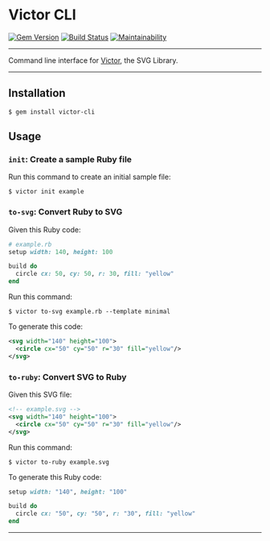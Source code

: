 # Victor CLI

[![Gem Version](https://badge.fury.io/rb/victor-cli.svg)](https://badge.fury.io/rb/victor-cli)
[![Build Status](https://github.com/DannyBen/victor-cli/workflows/Test/badge.svg)](https://github.com/DannyBen/victor-cli/actions?query=workflow%3ATest)
[![Maintainability](https://api.codeclimate.com/v1/badges/ab7a46b42d268e374ee1/maintainability)](https://codeclimate.com/github/DannyBen/victor-cli/maintainability)

---

Command line interface for [Victor][victor], the SVG Library.

---

## Installation

    $ gem install victor-cli

## Usage

### `init`: Create a sample Ruby file

Run this command to create an initial sample file:

```shell
$ victor init example
```

### `to-svg`: Convert Ruby to SVG

Given this Ruby code:

```ruby
# example.rb
setup width: 140, height: 100

build do
  circle cx: 50, cy: 50, r: 30, fill: "yellow"
end
```

Run this command:
```shell
$ victor to-svg example.rb --template minimal
```

To generate this code:

```xml
<svg width="140" height="100">
  <circle cx="50" cy="50" r="30" fill="yellow"/>
</svg>
```

### `to-ruby`: Convert SVG to Ruby

Given this SVG file:

```xml
<!-- example.svg -->
<svg width="140" height="100">
  <circle cx="50" cy="50" r="30" fill="yellow"/>
</svg>
```

Run this command:

```shell
$ victor to-ruby example.svg
```

To generate this Ruby code:

```ruby
setup width: "140", height: "100"

build do
  circle cx: "50", cy: "50", r: "30", fill: "yellow"
end

```
---

[victor]: https://github.com/DannyBen/victor
